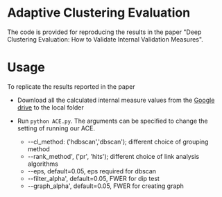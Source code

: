# Adaptive Clustering Evaluation

The code is provided for reproducing the results in the paper "Deep Clustering Evaluation: How to Validate Internal Validation Measures".

# Usage
To replicate the results reported in the paper

* Download all the calculated internal measure values from the [Google drive](https://drive.google.com/drive/folders/1FHehcJ8Qz7elY9IF3uu2JpMimH3G6l_D?usp=drive_link) to the local folder

* Run `python ACE.py`. The arguments can be specified to change the setting of running our ACE.
  - --cl_method: ('hdbscan','dbscan'); different choice of grouping method
  - --rank_method', ('pr', 'hits'); different choice of link analysis algorithms
  - --eps, default=0.05, eps required for dbscan
  - --filter_alpha', default=0.05, FWER for dip test
  - --graph_alpha', default=0.05, FWER for creating graph